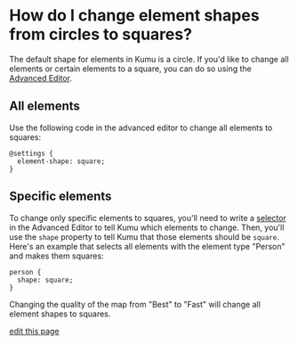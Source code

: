 # How do I change element shapes from circles to squares?

The default shape for elements in Kumu is a circle. If you'd like to change all elements or certain elements to a square, you can do so using the [Advanced Editor](/overview/view-editors.md#advanced-editor).

## All elements

Use the following code in the advanced editor to change all elements to squares:

```
@settings {
  element-shape: square;
}
```

## Specific elements

To change only specific elements to squares, you'll need to write a [selector](/guides/selectors.md) in the Advanced Editor to tell Kumu which elements to change. Then, you'll use the `shape` property to tell Kumu that those elements should be `square`. Here's an example that selects all elements with the element type "Person" and makes them squares:

```
person {
  shape: square;
}
```

<p class="alert alert-warning">
Changing the quality of the map from "Best" to "Fast" will change all element shapes to squares.
</p>

<span class="edit-link"><a href="https://github.com/kumu/docs/blob/master/faq/how-do-i-change-element-shapes-from-circles-to-squares.md" target="_blank"><i class="fa fa-github"></i> edit this page</a></span>
